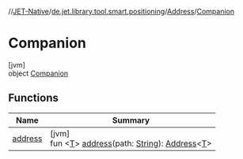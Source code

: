 //[JET-Native](../../../../index.md)/[de.jet.library.tool.smart.positioning](../../index.md)/[Address](../index.md)/[Companion](index.md)

# Companion

[jvm]\
object [Companion](index.md)

## Functions

| Name | Summary |
|---|---|
| [address](address.md) | [jvm]<br>fun &lt;[T](address.md)&gt; [address](address.md)(path: [String](https://kotlinlang.org/api/latest/jvm/stdlib/kotlin/-string/index.html)): [Address](../index.md)&lt;[T](address.md)&gt; |
